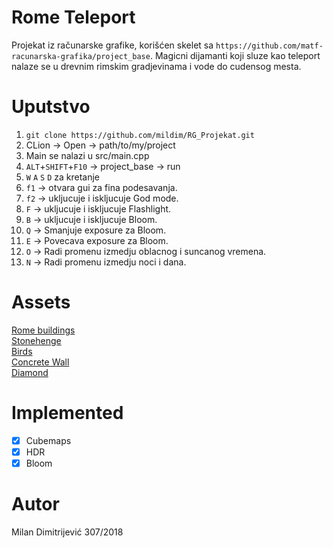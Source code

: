 # Rome Teleport
Projekat iz računarske grafike, korišćen skelet sa `https://github.com/matf-racunarska-grafika/project_base`.
Magicni dijamanti koji sluze kao teleport nalaze se u drevnim rimskim gradjevinama i vode do cudensog mesta.

# Uputstvo
1. `git clone https://github.com/mildim/RG_Projekat.git`
2. CLion -> Open -> path/to/my/project
3. Main se nalazi u src/main.cpp
4. `ALT`+`SHIFT`+`F10` -> project_base -> run
5. `W` `A` `S` `D` za kretanje
6. `f1` -> otvara gui za fina podesavanja.
7. `f2` -> ukljucuje i iskljucuje God mode.
8. `F` -> ukljucuje i iskljucuje Flashlight.
9. `B` -> ukljucuje i iskljucuje Bloom.
10. `Q` -> Smanjuje exposure za Bloom.
11. `E` -> Povecava exposure za Bloom.
12. `O` -> Radi promenu izmedju oblacnog i suncanog vremena.
13. `N` -> Radi promenu izmedju noci i dana.



# Assets

[Rome buildings](https://sketchfab.com/3d-models/rome-0304c6618b984328a6829d474b6e87b4)\
[Stonehenge](https://sketchfab.com/3d-models/stonehenge-37cfc2bb99944703b5d57ea281030ca6)\
[Birds](https://sketchfab.com/3d-models/terror-bird-nhmw-optimized-obj-cd8d9960db854042ad1e26408c58ac47)\
[Concrete Wall](https://sketchfab.com/3d-models/concrete-wall-6bb6a4c2df1547c79d571ba07c93b18a)\
[Diamond](https://sketchfab.com/3d-models/round-diamond-57-edges-ab48eeace14742da90d33db62f5231f8)

# Implemented

- [x] Cubemaps
- [x] HDR 
- [x] Bloom  

# Autor
Milan Dimitrijević 307/2018
